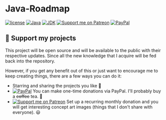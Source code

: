 # Java-Roadmap
[![license](https://img.shields.io/github/license/peaceiris/actions-gh-pages.svg)](https://github.com/Shvana/Java_RoadMap/blob/master/LICENSE)
[![Java](https://img.shields.io/badge/Java-1.8.0-blue)](https://www.java.com/en/download/)
[![JDK](https://img.shields.io/badge/JDK-14.0.1-orange)](https://openjdk.java.net/projects/jdk/14/)
[![Support me on Patreon][badge_patreon]][patreon]  [![PayPal][badge_paypal]][paypal-donations]

## :sparkling_heart:  Support my projects

This project will be open source and will be available to the public with their respective updates. Since all the new knowledge that I acquire will be fed back into the repository.

However, if you get any benefit out of this or just want to encourage me to keep creating things, there are a few ways you can do it:
- Starring and sharing the projects you like :rocket:
- [![PayPal][badge_paypal]][paypal-donations] You can make one-time donations via PayPal. I'll probably buy a ~~coffee~~ tea. :tea:
- [![Support me on Patreon][badge_patreon]][patreon] Set up a recurring monthly donation and you will get interesting concept art images (things that I don't share with everyone). :smiley:


[badge_patreon]: https://ionicabizau.github.io/badges/patreon.svg
[patreon]: https://www.patreon.com/Shvana

[badge_paypal]: https://ionicabizau.github.io/badges/paypal.svg
[paypal-donations]: https://www.paypal.me/jonatanhuergo